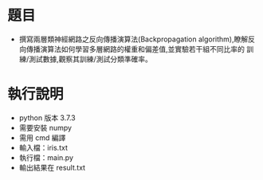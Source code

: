 # 題目
* 撰寫兩層類神經網路之反向傳播演算法(Backpropagation algorithm),瞭解反
向傳播演算法如何學習多層網路的權重和偏差值,並實驗若干組不同比率的
訓練/測試數據,觀察其訓練/測試分類準確率。

# 執行說明
* python 版本 3.7.3
* 需要安裝 numpy
* 需用 cmd 編譯
* 輸入檔：iris.txt
* 執行檔：main.py
* 輸出結果在 result.txt
